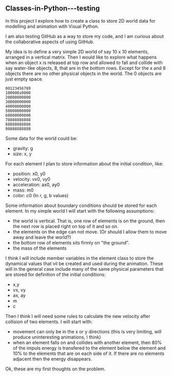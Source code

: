## Classes-in-Python---testing

In this project I explore how to create a class to store 2D world data for modelling and animation with Visual Python.

I am also testing GitHub as a way to store my code, and I am curious about the collaborative aspects of using GitHub.

My idea is to define a very simple 2D world of say 10 x 10 elements, arranged in a vertical matrix. Then I would 
like to explore what happens when an object x is released at top row and allowed to fall and collide with say 
water-like objects, 8, that are in the bottom rows. Except for the x and 8 objects there are no other physical 
objects in the world. The 0 objects are just empty space.

```
00123456789
100000x0000  
20000000000  
30000000000  
40000000000  
50000000000  
60000000000  
78888888888  
88888888888  
98888888888
```

Some data for the world could be:
* gravity: g
* size: x, y

For each element I plan to store information about the initial condition, like:
* position: x0, y0
* velocity: vx0, vy0
* acceleration: ax0, ay0
* mass: m0
* color: c0 (In r, g, b values)

Some information about boundary conditions should be stored for each element. In my simple world I will start with the 
following assumptions:
* the world is vertical. That is, one row of elements is on the ground, then the next row is placed right on top of it and so on.
* the elements on the edge can not move. (Or should I allow them to move away and leave the world?)
* the bottom row of elements sits firmly on "the ground".
* the mass of the elements

I think I will include member variables in the element class to store the dynamical values that vil be created and 
used during the animation. These will in the general case include many of the same physical parameters that are stored for definition of the initial conditions:
* x,y
* vx, vy
* ax, ay
* m
* c

Then I think I will need some rules to calculate the new velocity after collision of two elements. I will start with:
* movement can only be in the x or y directions (this is very limiting, will produce uninteresting animations, I think)
* when an element falls on and collides with another element, then 80% of the impuls energy is transfered to the element
below the element and 10% to the elements that are on each side of it. If there are no elements adjacent then the 
energy disappears.

Ok, these are my first thoughts on the problem.
